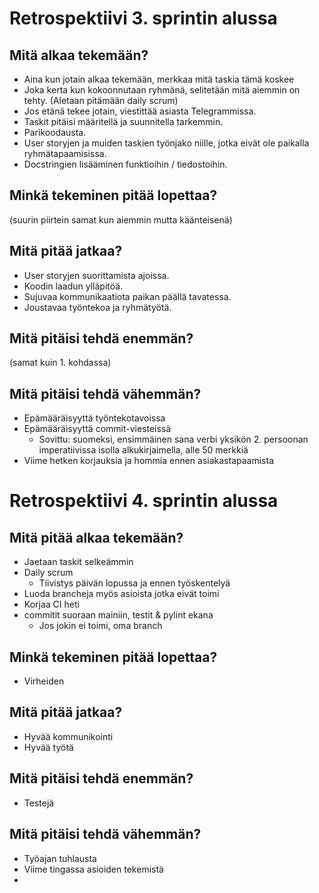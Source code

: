 # Retrospektiivi 3. sprintin alussa

## Mitä alkaa tekemään?
* Aina kun jotain alkaa tekemään, merkkaa mitä taskia tämä koskee
* Joka kerta kun kokoonnutaan ryhmänä, selitetään mitä aiemmin on tehty. (Aletaan pitämään daily scrum)
* Jos etänä tekee jotain, viestittää asiasta Telegrammissa.
* Taskit pitäisi määritellä ja suunnitella tarkemmin.
* Parikoodausta.
* User storyjen ja muiden taskien työnjako niille, jotka eivät ole paikalla ryhmätapaamisissa.
* Docstringien lisääminen funktioihin / tiedostoihin.

## Minkä tekeminen pitää lopettaa?
(suurin piirtein samat kun aiemmin mutta käänteisenä)

## Mitä pitää jatkaa?
* User storyjen suorittamista ajoissa.
* Koodin laadun ylläpitöä.
* Sujuvaa kommunikaatiota paikan päällä tavatessa.
* Joustavaa työntekoa ja ryhmätyötä.

## Mitä pitäisi tehdä enemmän?
(samat kuin 1. kohdassa)

## Mitä pitäisi tehdä vähemmän?
* Epämääräisyyttä työntekotavoissa
* Epämääräisyyttä commit-viesteissä
    * Sovittu: suomeksi, ensimmäinen sana verbi yksikön 2. persoonan imperatiivissa isolla alkukirjaimella, alle 50 merkkiä
* Viime hetken korjauksia ja hommia ennen asiakastapaamista

# Retrospektiivi 4. sprintin alussa

## Mitä pitää alkaa tekemään?
* Jaetaan taskit selkeämmin
* Daily scrum
    * Tiivistys päivän lopussa ja ennen työskentelyä
* Luoda brancheja myös asioista jotka eivät toimi
* Korjaa CI heti
* commitit suoraan mainiin, testit & pylint ekana
    * Jos jokin ei toimi, oma branch

## Minkä tekeminen pitää lopettaa?
* Virheiden

## Mitä pitää jatkaa?
* Hyvää kommunikointi
* Hyvää työtä

## Mitä pitäisi tehdä enemmän?
* Testejä

## Mitä pitäisi tehdä vähemmän?
* Työajan tuhlausta
* Viime tingassa asioiden tekemistä
* 